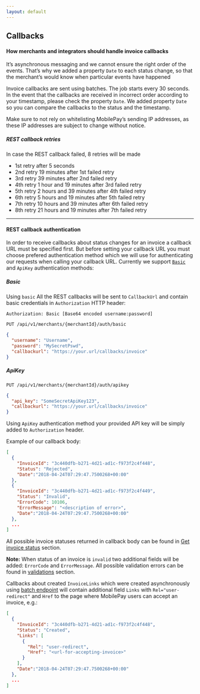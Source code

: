 ```yaml
---
layout: default
---
```


## Callbacks

#### How merchants and integrators should handle invoice callbacks 
It’s asynchronous messaging and we cannot ensure the right order of the events. That’s why we added a property  `Date`  to each status change, so that the merchant’s would know when particular events have happened 

Invoice callbacks are sent using batches. The job starts every 30 seconds. In the event that the callbacks are received in incorrect order according to your timestamp, please check the property  `Date`. We added property  `Date`  so you can compare the callbacks to the status and the timestamp.

Make sure to not rely on whitelisting MobilePay’s sending IP addresses, as these IP addresses are subject to change without notice. 

##### REST callback retries

In case the REST callback failed, 8 retries will be made

* 1st retry after 5 seconds
* 2nd retry 19 minutes after 1st failed retry
* 3rd retry 39 minutes after 2nd failed retry
* 4th retry 1 hour and 19 minutes after 3rd failed retry
* 5th retry 2 hours and 39 minutes after 4th failed retry
* 6th retry 5 hours and 19 minutes after 5th failed retry
* 7th retry 10 hours and 39 minutes after 6th failed retry
* 8th retry 21 hours and 19 minutes after 7th failed retry

 
* * *

 
#### REST callback authentication


In order to receive callbacks about status changes for an invoice a callback URL must be specified first. But before setting your callback URL you must choose prefered authentication method which we will use for authenticating our requests when calling your callback URL. Currently we support <code><a href="https://tools.ietf.org/html/rfc7617">Basic</a></code> and `ApiKey` authentication methods:  

##### Basic

Using `basic` All the REST callbacks will be sent to `CallbackUrl` and contain basic credentials in `Authorization`  HTTP header: 

`Authorization: Basic [Base64 encoded username:password]`

```
PUT /api/v1/merchants/{merchantId}/auth/basic
```

```json 
{
  "username": "Username",
  "password": "MySecretPswd",
  "callbackurl": "https://your.url/callbacks/invoice"
}
```

##### ApiKey
```
PUT /api/v1/merchants/{merchantId}/auth/apikey
```
```json
{
  "api_key": "SomeSecretApiKey123",
  "callbackurl": "https://your.url/callbacks/invoice"
}
```
Using `ApiKey` authentication method your provided API key will be simply added to `Authorization` header.

Example of our callback body:

```json
[
  {
    "InvoiceId": "3c440dfb-b271-4d21-ad1c-f973f2c4f448",
    "Status": "Rejected",
    "Date":"2018-04-24T07:29:47.7500268+00:00"
  },
  {
    "InvoiceId": "3c440dfb-b271-4d21-ad1c-f973f2c4f449",
    "Status": "Invalid",
    "ErrorCode": 10106,
    "ErrorMessage": "<description of error>",
    "Date":"2018-04-24T07:29:47.7500268+00:00"
  },
  ...
]
```

 All possible invoice statuses returned in callback body can be found in <a href="api_reference#get-status">Get invoice status</a> section.

<div class="note">
<strong>Note:</strong> When status of an invoice is <code>invalid</code> two additional fields will be added: <code>ErrorCode</code> and <code>ErrorMessage</code>. All possible validation errors can be found in <a href="api_reference#validations">validations</a> section.
</div>

Callbacks about created `InvoiceLinks` which were created asynchronously using [batch endpoint](api_reference#create_multiple_invoice_links) will contain additional field `Links` with `Rel="user-redirect"` and `Href` to the page where MobilePay users can accept an invoice, e.g.:
```json
[
  {
    "InvoiceId": "3c440dfb-b271-4d21-ad1c-f973f2c4f448",
    "Status": "Created",
    "Links": [
      {
        "Rel": "user-redirect",
        "Href": "<url-for-accepting-invoice>"
      }
    ],
    "Date":"2018-04-24T07:29:47.7500268+00:00"
  },
  ...
]
```
